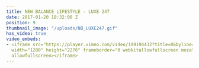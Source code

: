 ```yaml
---
title: NEW BALANCE LIFESTYLE - LUXE 247
date: 2017-01-20 18:32:00 Z
position: 9
thumbnail_image: "/uploads/NB_LUXE247.gif"
has_video: true
video_embeds:
- <iframe src="https://player.vimeo.com/video/199194432?title=0&byline=0&portrait=0"
  width="1280" height="2276" frameborder="0 webkitallowfullscreen mozallowfullscreen
  allowfullscreen></iframe>
---
```


